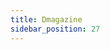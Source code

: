 ```yaml
---
title: Dmagazine
sidebar_position: 27
---
```


<!-- dantri-dmagazine:START -->
<!-- dantri-dmagazine:END -->
